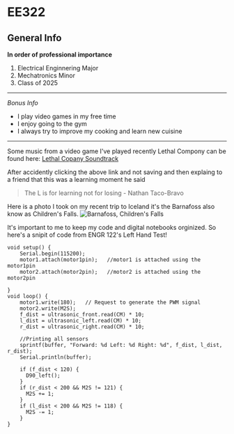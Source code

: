 # EE322

## General Info

**In order of professional importance**
1. Electrical Enginnering Major
2. Mechatronics Minor
3. Class of 2025

---

*Bonus Info*
* I play video games in my free time
* I enjoy going to the gym
* I always try to improve my cooking and learn new cuisine
---
Some music from a video game I've played recently Lethal Compony can be found here: [Lethal Copany Soundtrack](https://www.youtube.com/watch?v=S8V5fySc_6o)

After accidently clicking the above link and not saving and then explaing to a friend that this was a learning moment he said
> The L is for learning not for losing - Nathan Taco-Bravo

Here is a photo I took on my recent trip to Iceland it's the Barnafoss also know as Children's Falls. 
![Barnafoss, Children's Falls](https://github.com/dcmcdevitt/EE322/assets/116912016/9ed50239-5ddd-4c5f-ba80-3f9bb00e49bb)


It's important to me to keep my code and digital notebooks orginized.
So here's a snipit of code from ENGR 122's Left Hand Test!
```
void setup() {
    Serial.begin(115200);
    motor1.attach(motor1pin);   //motor1 is attached using the motor1pin
    motor2.attach(motor2pin);   //motor2 is attached using the motor2pin
  
}
void loop() {
    motor1.write(180);   // Request to generate the PWM signal
    motor2.write(M2S);
    f_dist = ultrasonic_front.read(CM) * 10;
    l_dist = ultrasonic_left.read(CM) * 10;
    r_dist = ultrasonic_right.read(CM) * 10;

    //Printing all sensors
    sprintf(buffer, "Forward: %d Left: %d Right: %d", f_dist, l_dist, r_dist);
    Serial.println(buffer);
    
    if (f_dist < 120) {
      D90_left();
    }
    if (r_dist < 200 && M2S != 121) {
      M2S += 1;
    }
    if (l_dist < 200 && M2S != 118) {
      M2S -= 1;
    }
}
```
